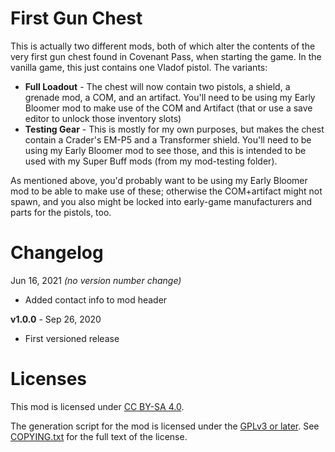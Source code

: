 First Gun Chest
===============

This is actually two different mods, both of which alter the contents of the
very first gun chest found in Covenant Pass, when starting the game.  In
the vanilla game, this just contains one Vladof pistol.  The variants:

* **Full Loadout** - The chest will now contain two pistols, a shield, a grenade
  mod, a COM, and an artifact.  You'll need to be using my Early Bloomer mod to
  make use of the COM and Artifact (that or use a save editor to unlock those
  inventory slots)
* **Testing Gear** - This is mostly for my own purposes, but makes the chest
  contain a Crader's EM-P5 and a Transformer shield.  You'll need to be using
  my Early Bloomer mod to see those, and this is intended to be used with my
  Super Buff mods (from my mod-testing folder).

As mentioned above, you'd probably want to be using my Early Bloomer mod to
be able to make use of these; otherwise the COM+artifact might not spawn, and
you also might be locked into early-game manufacturers and parts for the
pistols, too.

Changelog
=========

Jun 16, 2021 *(no version number change)*
 * Added contact info to mod header

**v1.0.0** - Sep 26, 2020
 * First versioned release
 
Licenses
========

This mod is licensed under [CC BY-SA 4.0](https://creativecommons.org/licenses/by-sa/4.0/).

The generation script for the mod is licensed under the
[GPLv3 or later](https://www.gnu.org/licenses/quick-guide-gplv3.html).
See [COPYING.txt](../../COPYING.txt) for the full text of the license.

